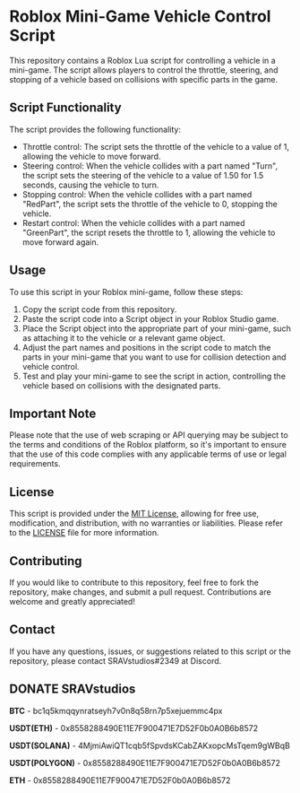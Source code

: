 # Roblox Mini-Game Vehicle Control Script

This repository contains a Roblox Lua script for controlling a vehicle in a mini-game. The script allows players to control the throttle, steering, and stopping of a vehicle based on collisions with specific parts in the game.

## Script Functionality

The script provides the following functionality:

- Throttle control: The script sets the throttle of the vehicle to a value of 1, allowing the vehicle to move forward.
- Steering control: When the vehicle collides with a part named "Turn", the script sets the steering of the vehicle to a value of 1.50 for 1.5 seconds, causing the vehicle to turn.
- Stopping control: When the vehicle collides with a part named "RedPart", the script sets the throttle of the vehicle to 0, stopping the vehicle.
- Restart control: When the vehicle collides with a part named "GreenPart", the script resets the throttle to 1, allowing the vehicle to move forward again.

## Usage

To use this script in your Roblox mini-game, follow these steps:

1. Copy the script code from this repository.
2. Paste the script code into a Script object in your Roblox Studio game.
3. Place the Script object into the appropriate part of your mini-game, such as attaching it to the vehicle or a relevant game object.
4. Adjust the part names and positions in the script code to match the parts in your mini-game that you want to use for collision detection and vehicle control.
5. Test and play your mini-game to see the script in action, controlling the vehicle based on collisions with the designated parts.

## Important Note

Please note that the use of web scraping or API querying may be subject to the terms and conditions of the Roblox platform, so it's important to ensure that the use of this code complies with any applicable terms of use or legal requirements.

## License

This script is provided under the [MIT License](LICENSE), allowing for free use, modification, and distribution, with no warranties or liabilities. Please refer to the [LICENSE](LICENSE) file for more information.

## Contributing

If you would like to contribute to this repository, feel free to fork the repository, make changes, and submit a pull request. Contributions are welcome and greatly appreciated!

## Contact

If you have any questions, issues, or suggestions related to this script or the repository, please contact SRAVstudios#2349 at Discord.
## DONATE SRAVstudios

**BTC** - bc1q5kmqqynratseyh7v0n8q58rn7p5xejuemmc4px

**USDT(ETH)**  - 0x8558288490E11E7F900471E7D52F0b0A0B6b8572

**USDT(SOLANA)**  - 4MjmiAwiQT1cqb5fSpvdsKCabZAKxopcMsTqem9gWBqB

**USDT(POLYGON)**  - 0x8558288490E11E7F900471E7D52F0b0A0B6b8572

**ETH**  - 0x8558288490E11E7F900471E7D52F0b0A0B6b8572
